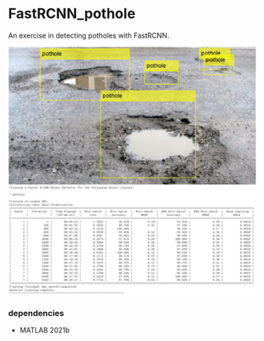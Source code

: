 # FastRCNN_pothole
An exercise in detecting potholes with FastRCNN.

![result](result1.png)
![view](view.png)

### dependencies
- MATLAB 2021b
